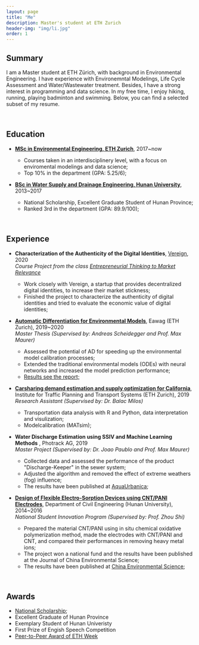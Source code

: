 ```yaml
---
layout: page
title: "Me"
description: Master's student at ETH Zurich
header-img: "img/li.jpg"
order: 1
---
```


## Summary
I am a Master student at ETH Zürich, with background in Environmental Engineering. I have experience with Environemntal Modelings, Life Cycle Assessment and Water/Wastewater treatment. Besides, I have a strong interest in programming and data science. In my free time, I enjoy hiking, running, playing badminton and swimming. Below, you can find a selected subset of my resume.

<br/>  

## Education
* __[MSc in Environmental Engineering, ETH Zurich](https://ethz.ch/)__, 2017~now
  * Courses taken in an interdisciplinery level, with a focus on enviromental modelings and data science;
  * Top 10% in the department (GPA: 5.25/6);

* __[BSc in Water Supply and Drainage Engineering, Hunan University](http://www-en.hnu.edu.cn/)__, 2013~2017
  * National Scholarship, Excellent Graduate Student of Hunan Province;
  * Ranked 3rd in the department (GPA: 89.9/100);

<br/>  

## Experience
* __Characterization of the Authenticity of the Digital Identities__, [Vereign](https://www.vereign.com/), 2020  
*Course Project from the class [Entrepreneurial Thinking to Market Relevance](http://www.vvz.ethz.ch/lerneinheitPre.do?semkez=2020S&lerneinheitId=136648&lang=en)*
  * Work closely with Vereign, a startup that provides decentralized digital identities, to increase their market stickness; 
  * Finished the project to characterize the authenticity of digital identities and tried to evaluate the economic value of digital identities; 

* __[Automatic Differentiation for Environmental Models](https://github.com/LiWang1/masterthesis)__, Eawag (ETH Zurich), 2019~2020    
*Master Thesis (Supervised by: Andreas Scheidegger and Prof. Max Maurer)*
  * Assessed the potential of AD for speeding up the environmental model calibration processes;
  * Extended the traditional environmental models (ODEs) with neural networks and increased the model prediction performance;
  * [Results see the report;](https://www.overleaf.com/read/rztwzbrsmtwm)

* __[Carsharing demand estimation and supply optimization for California](https://github.com/LiWang1/hiwi_ivt)__, Institute for Traffic Planning and Transport Systems (ETH Zurich), 2019  
*Research Assistant (Supervised by: Dr. Balac Milos)*
  * Transportation data analysis with R and Python, data interpretation and visulization;
  * Modelcalibration (MATsim);

* __Water Discharge Estimation using SSIV and Machine Learning Methods__ , Photrack AG, 2019  
*Master Project (Supervised by: Dr. Joao Paublo and Prof. Max Maurer)*
  * Collected data and assessed the performance of the product "Discharge-Keeper" in the sewer system;
  * Adjusted the algorithm and removed the effect of extreme weathers (fog) influence;
  * The results have been published at [AquaUrbanica](https://www.researchgate.net/profile/M_Burkhardt/publication/337772421_Regenwasser_weiterdenken_-_Bemessen_trifft_Gestalten_-_Tagungsband_der_Aqua_Urbanica_2019/links/5de95d164585159aa4658dc0/Regenwasser-weiterdenken-Bemessen-trifft-Gestalten-Tagungsband-der-Aqua-Urbanica-2019.pdf#page=41);

* __[Design of Flexible Electro-Sorption Devices using CNT/PANI Electrodes](http://www.zghjkx.com.cn/CN/article/downloadArticleFile.do?attachType=PDF&id=14900)__, Department of Civil Engineering (Hunan University), 2014~2016  
*National Student Innovation Program (Supervised by: Prof. Zhou Shi)*
  * Prepared the material CNT/PANI using in situ chemical oxidative polymerization method, made the electrodes with CNT/PANI and CNT, and compared their performances in removing heavy metal ions;
  * The project won a national fund and the results have been published at the Journal of China Environmental Science;
  * The results have been published at [China Environmental Science](http://www.zghjkx.com.cn/CN/article/downloadArticleFile.do?attachType=PDF&id=14900);

<br/>  

## Awards
* [National Scholarship](https://baike.baidu.com/item/%E5%9B%BD%E5%AE%B6%E5%A5%96%E5%AD%A6%E9%87%91);
* Excellent Graduate of Hunan Province
* Exemplary Student of Hunan Univeristy
* First Prize of Engish Speech Competition
* [Peer-to-Peer Award of ETH Week](https://ethz.ch/en/the-eth-zurich/sustainability/education/ETHweek/previous-editions/2018-Energy-Matters/eth-week-diary.html)
